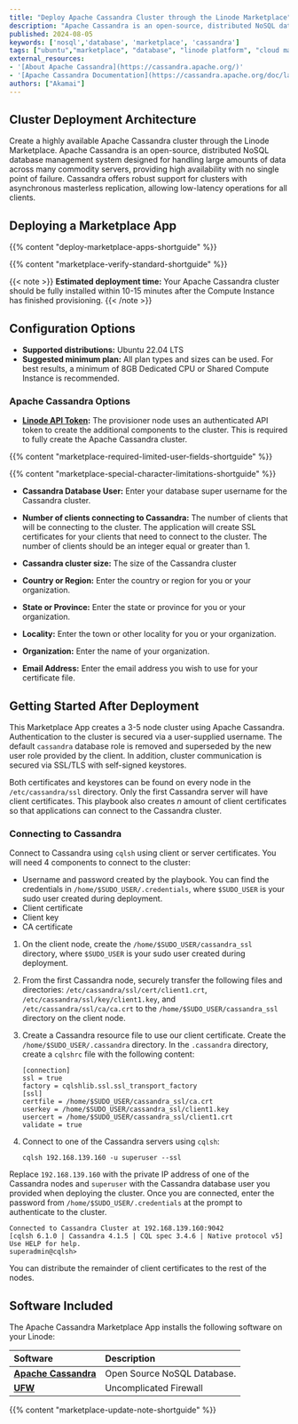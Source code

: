 ```yaml
---
title: "Deploy Apache Cassandra Cluster through the Linode Marketplace"
description: "Apache Cassandra is an open-source, distributed NoSQL database management system designed for handling large amounts of data across many commodity servers, providing high availability with no single point of failure. Cassandra offers robust support for clusters with asynchronous masterless replication allowing low-latency operations for all clients. "
published: 2024-08-05
keywords: ['nosql','database', 'marketplace', 'cassandra']
tags: ["ubuntu","marketplace", "database", "linode platform", "cloud manager", "ssl", "cloud storage", "high availability", "compute storage"]
external_resources:
- '[About Apache Cassandra](https://cassandra.apache.org/)'
- '[Apache Cassandra Documentation](https://cassandra.apache.org/doc/latest/cassandra/architecture/overview.html)'
authors: ["Akamai"]
---
```


## Cluster Deployment Architecture

Create a highly available Apache Cassandra cluster through the Linode Marketplace. Apache Cassandra is an open-source, distributed NoSQL database management system designed for handling large amounts of data across many commodity servers, providing high availability with no single point of failure. Cassandra offers robust support for clusters with asynchronous masterless replication, allowing low-latency operations for all clients.

## Deploying a Marketplace App

{{% content "deploy-marketplace-apps-shortguide" %}}

{{% content "marketplace-verify-standard-shortguide" %}}

{{< note >}}
**Estimated deployment time:** Your Apache Cassandra cluster should be fully installed within 10-15 minutes after the Compute Instance has finished provisioning.
{{< /note >}}

## Configuration Options

- **Supported distributions:** Ubuntu 22.04 LTS
- **Suggested minimum plan:** All plan types and sizes can be used. For best results, a minimum of 8GB Dedicated CPU or Shared Compute Instance is recommended.

### Apache Cassandra Options

- **[Linode API Token](/docs/products/tools/api/guides/manage-api-tokens/#create-an-api-token):** The provisioner node uses an authenticated API token to create the additional components to the cluster. This is required to fully create the Apache Cassandra cluster.

{{% content "marketplace-required-limited-user-fields-shortguide" %}}

{{% content "marketplace-special-character-limitations-shortguide" %}}

- **Cassandra Database User:** Enter your database super username for the Cassandra cluster.

- **Number of clients connecting to Cassandra:** The number of clients that will be connecting to the cluster. The application will create SSL certificates for your clients that need to connect to the cluster. The number of clients should be an integer equal or greater than 1.

- **Cassandra cluster size:** The size of the Cassandra cluster

- **Country or Region:** Enter the country or region for you or your organization.

- **State or Province:** Enter the state or province for you or your organization.

- **Locality:** Enter the town or other locality for you or your organization.

- **Organization:** Enter the name of your organization.

- **Email Address:** Enter the email address you wish to use for your certificate file.

## Getting Started After Deployment

This Marketplace App creates a 3-5 node cluster using Apache Cassandra. Authentication to the cluster is secured via a user-supplied username. The default `cassandra` database role is removed and superseded by the new user role provided by the client. In addition, cluster communication is secured via SSL/TLS with self-signed keystores.

Both certificates and keystores can be found on every node in the `/etc/cassandra/ssl` directory. Only the first Cassandra server will have client certificates. This playbook also creates *_n_* amount of client certificates so that applications can connect to the Cassandra cluster.

### Connecting to Cassandra

Connect to Cassandra using `cqlsh` using client or server certificates. You will need 4 components to connect to the cluster:

- Username and password created by the playbook. You can find the credentials in `/home/$SUDO_USER/.credentials`, where `$SUDO_USER` is your sudo user created during deployment.
- Client certificate
- Client key
- CA certificate

1. On the client node, create the `/home/$SUDO_USER/cassandra_ssl` directory, where `$SUDO_USER` is your sudo user created during deployment.

2. From the first Cassandra node, securely transfer the following files and directories: `/etc/cassandra/ssl/cert/client1.crt`, `/etc/cassandra/ssl/key/client1.key`, and `/etc/cassandra/ssl/ca/ca.crt` to the `/home/$SUDO_USER/cassandra_ssl` directory on the client node.

3. Create a Cassandra resource file to use our client certificate. Create the `/home/$SUDO_USER/.cassandra` directory. In the `.cassandra` directory, create a `cqlshrc` file with the following content:

    ```
    [connection]
    ssl = true
    factory = cqlshlib.ssl.ssl_transport_factory
    [ssl]
    certfile = /home/$SUDO_USER/cassandra_ssl/ca.crt
    userkey = /home/$SUDO_USER/cassandra_ssl/client1.key
    usercert = /home/$SUDO_USER/cassandra_ssl/client1.crt
    validate = true
    ```

4. Connect to one of the Cassandra servers using `cqlsh`:

    ```command
    cqlsh 192.168.139.160 -u superuser --ssl
    ```

Replace `192.168.139.160` with the private IP address of one of the Cassandra nodes and `superuser` with the Cassandra database user you provided when deploying the cluster. Once you are connected, enter the password from `/home/$SUDO_USER/.credentials` at the prompt to authenticate to the cluster.

```output
Connected to Cassandra Cluster at 192.168.139.160:9042
[cqlsh 6.1.0 | Cassandra 4.1.5 | CQL spec 3.4.6 | Native protocol v5]
Use HELP for help.
superadmin@cqlsh>
```

You can distribute the remainder of client certificates to the rest of the nodes.

## Software Included

The Apache Cassandra Marketplace App installs the following software on your Linode:

| **Software** | **Description** |
|:--------------|:------------|
| [**Apache Cassandra**](https://cassandra.apache.org/) | Open Source NoSQL Database. |
| [**UFW**](https://help.ubuntu.com/community/UFW) | Uncomplicated Firewall |

{{% content "marketplace-update-note-shortguide" %}}